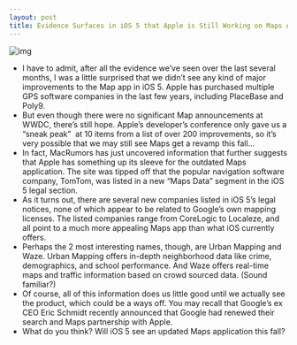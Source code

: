 ```yaml
---
layout: post
title: Evidence Surfaces in iOS 5 that Apple is Still Working on Maps App
---
```

![img](http://media.idownloadblog.com/wp-content/uploads/2011/06/Screen-shot-2011-06-23-at-3.30.16-PM-e1308861095446.png)
* I have to admit, after all the evidence we’ve seen over the last several months, I was a little surprised that we didn’t see any kind of major improvements to the Map app in iOS 5. Apple has purchased multiple GPS software companies in the last few years, including PlaceBase and Poly9.
* But even though there were no significant Map announcements at WWDC, there’s still hope. Apple’s developer’s conference only gave us a “sneak peak”  at 10 items from a list of over 200 improvements, so it’s very possible that we may still see Maps get a revamp this fall…
* In fact, MacRumors has just uncovered information that further suggests that Apple has something up its sleeve for the outdated Maps application. The site was tipped off that the popular navigation software company, TomTom, was listed in a new “Maps Data” segment in the iOS 5 legal section.
* As it turns out, there are several new companies listed in iOS 5’s legal notices, none of which appear to be related to Google’s own mapping licenses. The listed companies range from CoreLogic to Localeze, and all point to a much more appealing Maps app than what iOS currently offers.
* Perhaps the 2 most interesting names, though, are Urban Mapping and Waze. Urban Mapping offers in-depth neighborhood data like crime, demographics, and school performance. And Waze offers real-time maps and traffic information based on crowd sourced data. (Sound familiar?)
* Of course, all of this information does us little good until we actually see the product, which could be a ways off. You may recall that Google’s ex CEO Eric Schmidt recently announced that Google had renewed their search and Maps partnership with Apple.
* What do you think? Will iOS 5 see an updated Maps application this fall?


